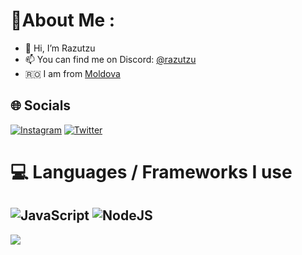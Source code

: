 # 💫About Me :
- 👋 Hi, I’m Razutzu
- 📫 You can find me on Discord: [@razutzu](https://discord.com/users/987034028043563090)
- 🇷🇴 I am from [Moldova](https://en.wikipedia.org/wiki/Moldova)

## 🌐 Socials
[![Instagram](https://img.shields.io/badge/Instagram-%23E4405F.svg?logo=Instagram&logoColor=white)](https://instagram.com/ady._.03) [![Twitter](https://img.shields.io/badge/Twitter-%231DA1F2.svg?logo=Twitter&logoColor=white)](https://twitter.com/razutzu) 

# 💻 Languages / Frameworks I use
![JavaScript](https://img.shields.io/badge/javascript-%23323330.svg?style=for-the-badge&logo=javascript&logoColor=%23F7DF1E) ![NodeJS](https://img.shields.io/badge/node.js-6DA55F?style=for-the-badge&logo=node.js&logoColor=white)
---
[![](https://visitcount.itsvg.in/api?id=Razutzu&icon=0&color=0)](https://visitcount.itsvg.in)
